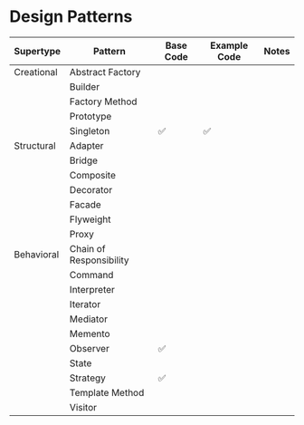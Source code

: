 # Design Patterns

| Supertype  | Pattern                 | Base Code | Example Code | Notes |
| ---------- | ----------------------- | --------- | ------------ | ----- |
| Creational | Abstract Factory        |           |              |       |
|            | Builder                 |           |              |       |
|            | Factory Method          |           |              |       |
|            | Prototype               |           |              |       |
|            | Singleton               | ✅        | ✅           |       |
| Structural | Adapter                 |           |              |       |
|            | Bridge                  |           |              |       |
|            | Composite               |           |              |       |
|            | Decorator               |           |              |       |
|            | Facade                  |           |              |       |
|            | Flyweight               |           |              |       |
|            | Proxy                   |           |              |       |
| Behavioral | Chain of Responsibility |           |              |       |
|            | Command                 |           |              |       |
|            | Interpreter             |           |              |       |
|            | Iterator                |           |              |       |
|            | Mediator                |           |              |       |
|            | Memento                 |           |              |       |
|            | Observer                | ✅        |              |       |
|            | State                   |           |              |       |
|            | Strategy                | ✅        |              |       |
|            | Template Method         |           |              |       |
|            | Visitor                 |           |              |       |
